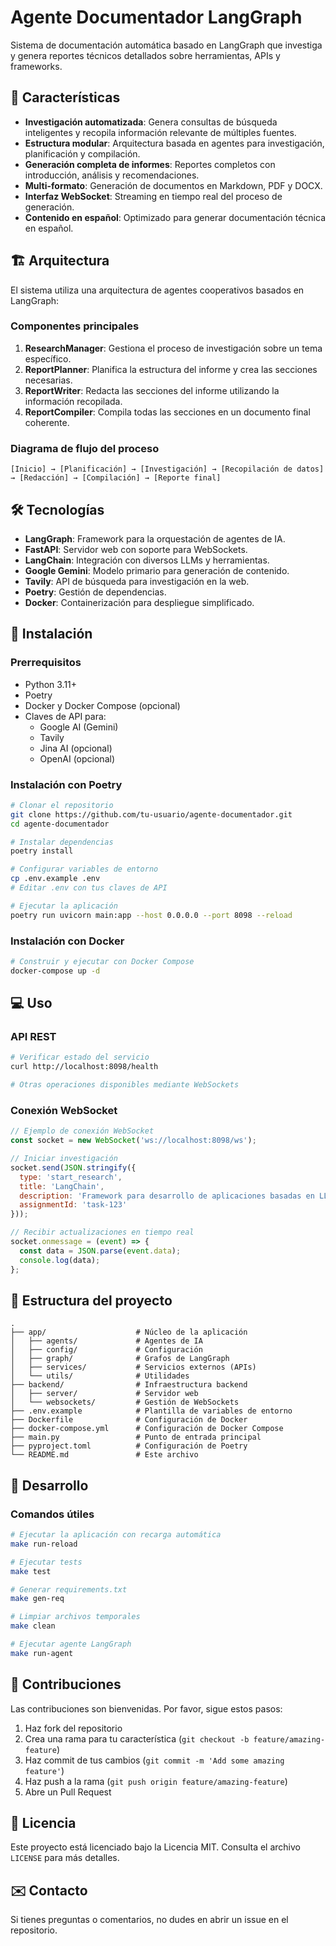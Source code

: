 # Agente Documentador LangGraph

Sistema de documentación automática basado en LangGraph que investiga y genera reportes técnicos detallados sobre herramientas, APIs y frameworks.

## 🌟 Características

- **Investigación automatizada**: Genera consultas de búsqueda inteligentes y recopila información relevante de múltiples fuentes.
- **Estructura modular**: Arquitectura basada en agentes para investigación, planificación y compilación.
- **Generación completa de informes**: Reportes completos con introducción, análisis y recomendaciones.
- **Multi-formato**: Generación de documentos en Markdown, PDF y DOCX.
- **Interfaz WebSocket**: Streaming en tiempo real del proceso de generación.
- **Contenido en español**: Optimizado para generar documentación técnica en español.

## 🏗️ Arquitectura

El sistema utiliza una arquitectura de agentes cooperativos basados en LangGraph:

### Componentes principales

1. **ResearchManager**: Gestiona el proceso de investigación sobre un tema específico.
2. **ReportPlanner**: Planifica la estructura del informe y crea las secciones necesarias.
3. **ReportWriter**: Redacta las secciones del informe utilizando la información recopilada.
4. **ReportCompiler**: Compila todas las secciones en un documento final coherente.

### Diagrama de flujo del proceso

```
[Inicio] → [Planificación] → [Investigación] → [Recopilación de datos] → [Redacción] → [Compilación] → [Reporte final]
```

## 🛠️ Tecnologías

- **LangGraph**: Framework para la orquestación de agentes de IA.
- **FastAPI**: Servidor web con soporte para WebSockets.
- **LangChain**: Integración con diversos LLMs y herramientas.
- **Google Gemini**: Modelo primario para generación de contenido.
- **Tavily**: API de búsqueda para investigación en la web.
- **Poetry**: Gestión de dependencias.
- **Docker**: Containerización para despliegue simplificado.

## 🚀 Instalación

### Prerrequisitos

- Python 3.11+
- Poetry
- Docker y Docker Compose (opcional)
- Claves de API para:
  - Google AI (Gemini)
  - Tavily
  - Jina AI (opcional)
  - OpenAI (opcional)

### Instalación con Poetry

```bash
# Clonar el repositorio
git clone https://github.com/tu-usuario/agente-documentador.git
cd agente-documentador

# Instalar dependencias
poetry install

# Configurar variables de entorno
cp .env.example .env
# Editar .env con tus claves de API

# Ejecutar la aplicación
poetry run uvicorn main:app --host 0.0.0.0 --port 8098 --reload
```

### Instalación con Docker

```bash
# Construir y ejecutar con Docker Compose
docker-compose up -d
```

## 💻 Uso

### API REST

```bash
# Verificar estado del servicio
curl http://localhost:8098/health

# Otras operaciones disponibles mediante WebSockets
```

### Conexión WebSocket

```javascript
// Ejemplo de conexión WebSocket
const socket = new WebSocket('ws://localhost:8098/ws');

// Iniciar investigación
socket.send(JSON.stringify({
  type: 'start_research',
  title: 'LangChain',
  description: 'Framework para desarrollo de aplicaciones basadas en LLMs',
  assignmentId: 'task-123'
}));

// Recibir actualizaciones en tiempo real
socket.onmessage = (event) => {
  const data = JSON.parse(event.data);
  console.log(data);
};
```

## 📁 Estructura del proyecto

```
.
├── app/                    # Núcleo de la aplicación
│   ├── agents/             # Agentes de IA
│   ├── config/             # Configuración
│   ├── graph/              # Grafos de LangGraph
│   ├── services/           # Servicios externos (APIs)
│   └── utils/              # Utilidades
├── backend/                # Infraestructura backend
│   ├── server/             # Servidor web
│   └── websockets/         # Gestión de WebSockets
├── .env.example            # Plantilla de variables de entorno
├── Dockerfile              # Configuración de Docker
├── docker-compose.yml      # Configuración de Docker Compose
├── main.py                 # Punto de entrada principal
├── pyproject.toml          # Configuración de Poetry
└── README.md               # Este archivo
```

## 🧪 Desarrollo

### Comandos útiles

```bash
# Ejecutar la aplicación con recarga automática
make run-reload

# Ejecutar tests
make test

# Generar requirements.txt
make gen-req

# Limpiar archivos temporales
make clean

# Ejecutar agente LangGraph
make run-agent
```

## 🤝 Contribuciones

Las contribuciones son bienvenidas. Por favor, sigue estos pasos:

1. Haz fork del repositorio
2. Crea una rama para tu característica (`git checkout -b feature/amazing-feature`)
3. Haz commit de tus cambios (`git commit -m 'Add some amazing feature'`)
4. Haz push a la rama (`git push origin feature/amazing-feature`)
5. Abre un Pull Request

## 📄 Licencia

Este proyecto está licenciado bajo la Licencia MIT. Consulta el archivo `LICENSE` para más detalles.

## ✉️ Contacto

Si tienes preguntas o comentarios, no dudes en abrir un issue en el repositorio.